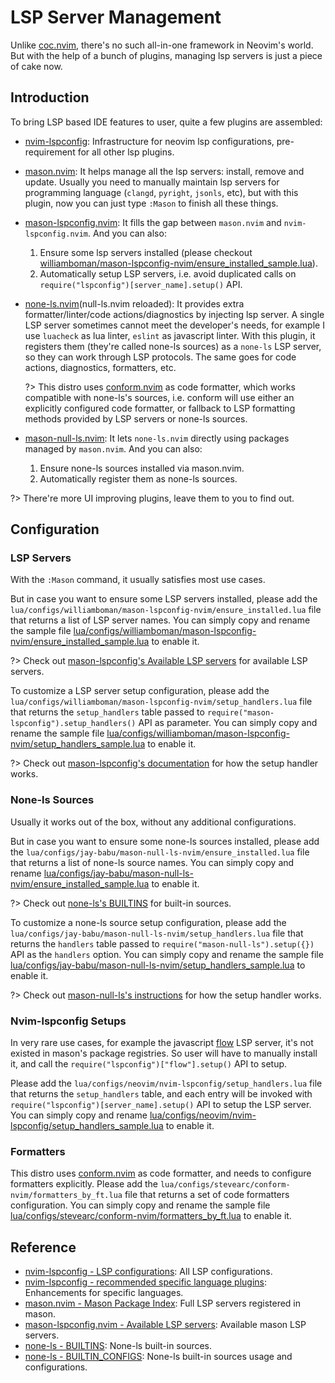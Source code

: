 # LSP Server Management

Unlike [coc.nvim](https://github.com/neoclide/coc.nvim), there's no such all-in-one framework in Neovim's world. But with the help of a bunch of plugins, managing lsp servers is just a piece of cake now.

## Introduction

To bring LSP based IDE features to user, quite a few plugins are assembled:

- [nvim-lspconfig](https://github.com/neovim/nvim-lspconfig): Infrastructure for neovim lsp configurations, pre-requirement for all other lsp plugins.
- [mason.nvim](https://github.com/williamboman/mason.nvim): It helps manage all the lsp servers: install, remove and update. Usually you need to manually maintain lsp servers for programming language (`clangd`, `pyright`, `jsonls`, etc), but with this plugin, now you can just type `:Mason` to finish all these things.
- [mason-lspconfig.nvim](https://github.com/williamboman/mason-lspconfig.nvim): It fills the gap between `mason.nvim` and `nvim-lspconfig.nvim`. And you can also:
  1. Ensure some lsp servers installed (please checkout [williamboman/mason-lspconfig-nvim/ensure_installed_sample.lua](https://github.com/linrongbin16/lin.nvim/blob/744e4c7fd9e0c55630a4881279eefe671bfcee43/lua/configs/williamboman/mason-lspconfig-nvim/ensure_installed_sample.lua)).
  2. Automatically setup LSP servers, i.e. avoid duplicated calls on `require("lspconfig")[server_name].setup()` API.
- [none-ls.nvim](https://github.com/nvimtools/none-ls.nvim)(null-ls.nvim reloaded): It provides extra formatter/linter/code actions/diagnostics by injecting lsp server. A single LSP server sometimes cannot meet the developer's needs, for example I use `luacheck` as lua linter, `eslint` as javascript linter. With this plugin, it registers them (they're called none-ls sources) as a `none-ls` LSP server, so they can work through LSP protocols. The same goes for code actions, diagnostics, formatters, etc.

  ?> This distro uses [conform.nvim](https://github.com/stevearc/conform.nvim) as code formatter, which works compatible with none-ls's sources, i.e. conform will use either an explicitly configured code formatter, or fallback to LSP formatting methods provided by LSP servers or none-ls sources.

- [mason-null-ls.nvim](https://github.com/jay-babu/mason-null-ls.nvim): It lets `none-ls.nvim` directly using packages managed by `mason.nvim`. And you can also:
  1. Ensure none-ls sources installed via mason.nvim.
  2. Automatically register them as none-ls sources.

?> There're more UI improving plugins, leave them to you to find out.

## Configuration

### LSP Servers

With the `:Mason` command, it usually satisfies most use cases.

But in case you want to ensure some LSP servers installed, please add the `lua/configs/williamboman/mason-lspconfig-nvim/ensure_installed.lua` file that returns a list of LSP server names. You can simply copy and rename the sample file [lua/configs/williamboman/mason-lspconfig-nvim/ensure_installed_sample.lua](https://github.com/linrongbin16/lin.nvim/blob/744e4c7fd9e0c55630a4881279eefe671bfcee43/lua/configs/williamboman/mason-lspconfig-nvim/ensure_installed_sample.lua) to enable it.

?> Check out [mason-lspconfig's Available LSP servers](https://github.com/williamboman/mason-lspconfig.nvim#available-lsp-servers) for available LSP servers.

To customize a LSP server setup configuration, please add the `lua/configs/williamboman/mason-lspconfig-nvim/setup_handlers.lua` file that returns the `setup_handlers` table passed to `require("mason-lspconfig").setup_handlers()` API as parameter. You can simply copy and rename the sample file [lua/configs/williamboman/mason-lspconfig-nvim/setup_handlers_sample.lua](https://github.com/linrongbin16/lin.nvim/blob/744e4c7fd9e0c55630a4881279eefe671bfcee43/lua/configs/williamboman/mason-lspconfig-nvim/setup_handlers_sample.lua) to enable it.

?> Check out [mason-lspconfig's documentation](https://github.com/williamboman/mason-lspconfig.nvim/blob/37a336b653f8594df75c827ed589f1c91d91ff6c/doc/mason-lspconfig.txt#L164) for how the setup handler works.

### None-ls Sources

Usually it works out of the box, without any additional configurations.

But in case you want to ensure some none-ls sources installed, please add the `lua/configs/jay-babu/mason-null-ls-nvim/ensure_installed.lua` file that returns a list of none-ls source names. You can simply copy and rename [lua/configs/jay-babu/mason-null-ls-nvim/ensure_installed_sample.lua](https://github.com/linrongbin16/lin.nvim/blob/744e4c7fd9e0c55630a4881279eefe671bfcee43/lua/configs/jay-babu/mason-null-ls-nvim/ensure_installed_sample.lua) to enable it.

?> Check out [none-ls's BUILTINS](https://github.com/nvimtools/none-ls.nvim/blob/main/doc/BUILTINS.md) for built-in sources.

To customize a none-ls source setup configuration, please add the `lua/configs/jay-babu/mason-null-ls-nvim/setup_handlers.lua` file that returns the `handlers` table passed to `require("mason-null-ls").setup({})` API as the `handlers` option. You can simply copy and rename the sample file [lua/configs/jay-babu/mason-null-ls-nvim/setup_handlers_sample.lua](https://github.com/linrongbin16/lin.nvim/blob/744e4c7fd9e0c55630a4881279eefe671bfcee43/lua/configs/jay-babu/mason-null-ls-nvim/setup_handlers_sample.lua) to enable it.

?> Check out [mason-null-ls's instructions](https://github.com/nvimtools/none-ls.nvim/blob/main/doc/BUILTIN_CONFIG.md) for how the setup handler works.

### Nvim-lspconfig Setups

In very rare use cases, for example the javascript [flow](https://github.com/facebook/flow) LSP server, it's not existed in mason's package registries. So user will have to manually install it, and call the `require("lspconfig")["flow"].setup()` API to setup.

Please add the `lua/configs/neovim/nvim-lspconfig/setup_handlers.lua` file that returns the `setup_handlers` table, and each entry will be invoked with `require("lspconfig")[server_name].setup()` API to setup the LSP server. You can simply copy and rename [lua/configs/neovim/nvim-lspconfig/setup_handlers_sample.lua](https://github.com/linrongbin16/lin.nvim/blob/d910b5e4209ebf414aefde5174f944ad5e18c82e/lua/configs/neovim/nvim-lspconfig/setup_handlers_sample.lua?plain=1) to enable it.

### Formatters

This distro uses [conform.nvim](https://github.com/stevearc/conform.nvim) as code formatter, and needs to configure formatters explicitly. Please add the `lua/configs/stevearc/conform-nvim/formatters_by_ft.lua` file that returns a set of code formatters configuration. You can simply copy and rename the sample file [lua/configs/stevearc/conform-nvim/formatters_by_ft.lua](https://github.com/linrongbin16/lin.nvim/blob/3b567314f85f56c3397fcdba382ec53a5bfae953/lua/configs/stevearc/conform-nvim/formatters_by_ft_sample.lua) to enable it.

## Reference

- [nvim-lspconfig - LSP configurations](https://github.com/neovim/nvim-lspconfig/blob/master/doc/server_configurations.md): All LSP configurations.
- [nvim-lspconfig - recommended specific language plugins](https://github.com/neovim/nvim-lspconfig/wiki/Language-specific-plugins): Enhancements for specific languages.
- [mason.nvim - Mason Package Index](https://github.com/williamboman/mason.nvim/blob/main/PACKAGES.md): Full LSP servers registered in mason.
- [mason-lspconfig.nvim - Available LSP servers](https://github.com/williamboman/mason-lspconfig.nvim#available-lsp-servers): Available mason LSP servers.
- [none-ls - BUILTINS](https://github.com/nvimtools/none-ls.nvim/blob/main/doc/BUILTINS.md): None-ls built-in sources.
- [none-ls - BUILTIN_CONFIGS](https://github.com/nvimtools/none-ls.nvim/blob/main/doc/BUILTIN_CONFIG.md): None-ls built-in sources usage and configurations.
